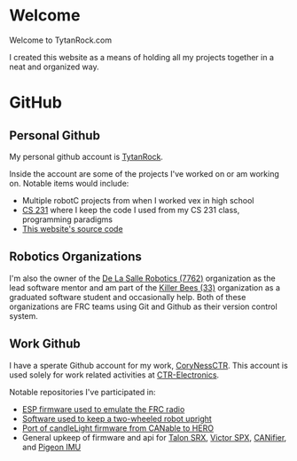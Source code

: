<!-- Global site tag (gtag.js) - Google Analytics -->
<script async src="https://www.googletagmanager.com/gtag/js?id=UA-139362887-1"></script>
<script>
  window.dataLayer = window.dataLayer || [];
  function gtag(){dataLayer.push(arguments);}
  gtag('js', new Date());

  gtag('config', 'UA-139362887-1');
</script>


# Welcome
Welcome to TytanRock.com

I created this website as a means of holding all my projects together in a neat and organized way.

# GitHub

## Personal Github
My personal github account is [TytanRock](https://github.com/TytanRock).

Inside the account are some of the projects I've worked on or am working on.
Notable items would include:
 - Multiple robotC projects from when I worked vex in high school
 - [CS 231](https://github.com/TytanRock/CS-231-Projects) where I keep the code I used from my CS 231 class, programming paradigms
 - [This website's source code](https://github.com/TytanRock/tytanrock.github.io)

## Robotics Organizations
I'm also the owner of the [De La Salle Robotics (7762)](https://github.com/De-La-Salle-Robotics) organization as the lead software mentor and am part of the [Killer Bees (33)](https://github.com/FRC33) organization as a graduated software student and occasionally help.
Both of these organizations are FRC teams using Git and Github as their version control system.

## Work Github
I have a sperate Github account for my work, [CoryNessCTR](https://github.com/CoryNessCTR).
This account is used solely for work related activities at [CTR-Electronics](http://www.ctr-electronics.com/).

Notable repositories I've participated in:
 - [ESP firmware used to emulate the FRC radio](https://github.com/CrossTheRoadElec/HERO-DriverStation)
 - [Software used to keep a two-wheeled robot upright](https://github.com/CrossTheRoadElec/CTRE-Balance-Bot)
 - [Port of candleLight firmware from CANable to HERO](https://github.com/CrossTheRoadElec/HERO-STM32F4-Applications)
 - General upkeep of firmware and api for [Talon SRX](http://www.ctr-electronics.com/talon-srx.html), [Victor SPX](http://www.ctr-electronics.com/victor-spx.html), [CANifier](http://www.ctr-electronics.com/can-can-canifier-driver-led-driver-gpio.html), and [Pigeon IMU](http://www.ctr-electronics.com/gadgeteer-imu-module-pigeon.html)


